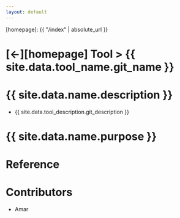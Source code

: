 ```yaml
---
layout: default
---
```



[//]: #(Reference)
[homepage]:   {{ "/index" | absolute_url }}

# [&larr;][homepage] Tool > {{ site.data.tool_name.git_name }}
# {{ site.data.name.description }}
- {{ site.data.tool_description.git_description }}

# {{ site.data.name.purpose }}

# Reference

# Contributors
- Amar